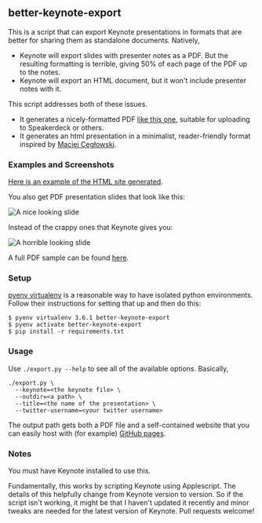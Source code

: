 ## better-keynote-export

This is a script that can export Keynote presentations in formats that are better for sharing them as standalone documents. Natively,

* Keynote will export slides with presenter notes as a PDF. But the resulting formatting is terrible, giving 50% of each page of the PDF up to the notes.
* Keynote will export an HTML document, but it won't include presenter notes with it.

This script addresses both of these issues.

* It generates a nicely-formatted PDF [like this one](https://speakerdeck.com/mcfunley/deploying-often-is-a-very-good-idea), suitable for uploading to Speakerdeck or others.
* It generates an html presentation in a minimalist, reader-friendly format inspired by [Maciej Cegłowski](http://idlewords.com/talks/).

### Examples and Screenshots

[Here is an example of the HTML site generated](http://pushtrain.club).

You also get PDF presentation slides that look like this:

![A nice looking slide](/img/nice-slide.png?raw=true)

Instead of the crappy ones that Keynote gives you:

![A horrible looking slide](/img/bad-slide.png?raw=true)

A full PDF sample can be found [here](https://speakerdeck.com/mcfunley/the-push-train).

### Setup

[pyenv virtualenv](https://github.com/pyenv/pyenv-virtualenv) is a reasonable way to have isolated python environments. Follow their instructions for setting that up and then do this:

```
$ pyenv virtualenv 3.6.1 better-keynote-export
$ pyenv activate better-keynote-export
$ pip install -r requirements.txt
```

### Usage

Use `./export.py --help` to see all of the available options. Basically,

```
./export.py \
  --keynote=<the keynote file> \
  --outdir=<a path> \
  --title=<the name of the presentation> \
  --twitter-username=<your twitter username>
```

The output path gets both a PDF file and a self-contained website that you can easily host with (for example) [GitHub pages](https://pages.github.com/).

### Notes

You must have Keynote installed to use this.

Fundamentally, this works by scripting Keynote using Applescript. The details of this helpfully change from Keynote version to version. So if the script isn't working, it might be that I haven't updated it recently and minor tweaks are needed for the latest version of Keynote. Pull requests welcome!
